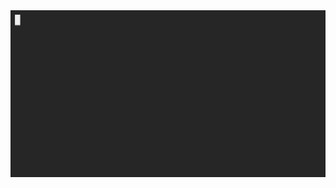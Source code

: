 <center>
  <a href="http://fdelmazo.github.io/">
    <img src="https://github.com/fdelmazo/fdelmazo/raw/master/batman.gif" />
  </a>
</center>
